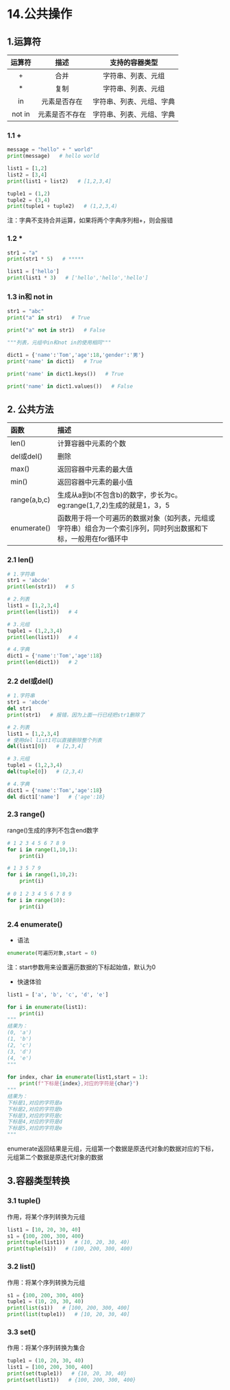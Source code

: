 # 14.公共操作

## 1.运算符

| 运算符 |      描述      |      支持的容器类型      |
| :----: | :------------: | :----------------------: |
|   +    |      合并      |    字符串、列表、元组    |
|   *    |      复制      |    字符串、列表、元组    |
|   in   |  元素是否存在  | 字符串、列表、元组、字典 |
| not in | 元素是否不存在 | 字符串、列表、元组、字典 |

### 1.1 +

```python
message = "hello" + " world"
print(message)   # hello world

list1 = [1,2]
list2 = [3,4]
print(list1 + list2)   # [1,2,3,4]

tuple1 = (1,2)
tuple2 = (3,4)
print(tuple1 + tuple2)   # (1,2,3,4)

```

注：字典不支持合并运算，如果将两个字典序列相+，则会报错

### 1.2 *

```python
str1 = "a"
print(str1 * 5)   # *****

list1 = ['hello']
print(list1 * 3)   # ['hello','hello','hello']
```

### 1.3 in和 not in

```python
str1 = "abc"
print("a" in str1)   # True

print("a" not in str1)   # False

"""列表，元组中in和not in的使用相同"""

dict1 = {'name':'Tom','age':18,'gender':'男'}
print('name' in dict1)   # True

print('name' in dict1.keys())   # True

print('name' in dict1.values())   # False
```

## 2. 公共方法

| 函数         | 描述                                                         |
| :----------- | :----------------------------------------------------------- |
| len()        | 计算容器中元素的个数                                         |
| del或del()   | 删除                                                         |
| max()        | 返回容器中元素的最大值                                       |
| min()        | 返回容器中元素的最小值                                       |
| range(a,b,c) | 生成从a到b(不包含b)的数字，步长为c。eg:range(1,7,2)生成的就是1，3，5 |
| enumerate()  | 函数用于将一个可遍历的数据对象（如列表，元组或字符串）组合为一个索引序列，同时列出数据和下标，一般用在for循环中 |

### 2.1 len()

```python
# 1.字符串
str1 = 'abcde'
print(len(str1))   # 5

# 2.列表
list1 = [1,2,3,4]
print(len(list1))   # 4

# 3.元组
tuple1 = (1,2,3,4)
print(len(list1))   # 4

# 4.字典
dict1 = {'name':'Tom','age':18}
print(len(dict1))   # 2
```

### 2.2 del或del()

```python
# 1.字符串
str1 = 'abcde'
del str1
print(str1)   # 报错，因为上面一行已经把str1删除了

# 2.列表
list1 = [1,2,3,4]
# 使用del list1可以直接删除整个列表
del(list1[0])   # [2,3,4]

# 3.元组
tuple1 = (1,2,3,4)
del(tuple[0])   # (2,3,4)

# 4.字典
dict1 = {'name':'Tom','age':18}
del dict1['name']   # {'age':18}
```

### 2.3 range()

range()生成的序列不包含end数字

```python
# 1 2 3 4 5 6 7 8 9
for i in range(1,10,1):
    print(i)

# 1 3 5 7 9
for i in range(1,10,2):
    print(i)
    
# 0 1 2 3 4 5 6 7 8 9
for i in range(10):
    print(i)

```

### 2.4 enumerate()

* 语法

```python
enumerate(可遍历对象,start = 0)
```

注：start参数用来设置遍历数据的下标起始值，默认为0

* 快速体验

```python
list1 = ['a', 'b', 'c', 'd', 'e']

for i in enumerate(list1):
    print(i)
"""
结果为：
(0, 'a')
(1, 'b')
(2, 'c')
(3, 'd')
(4, 'e')
"""
    
for index, char in enumerate(list1,start = 1):
    print(f"下标是{index},对应的字符是{char}")
"""
结果为：
下标是1,对应的字符是a
下标是2,对应的字符是b
下标是3,对应的字符是c
下标是4,对应的字符是d
下标是5,对应的字符是e
"""
```

enumerate返回结果是元组，元组第一个数据是原迭代对象的数据对应的下标，元组第二个数据是原迭代对象的数据

## 3.容器类型转换

### 3.1 tuple()

作用，将某个序列转换为元组

```python
list1 = [10, 20, 30, 40]
s1 = {100, 200, 300, 400}
print(tuple(list1))   # (10, 20, 30, 40)
print(tuple(s1))   # (100, 200, 300, 400)
```

### 3.2 list()

作用：将某个序列转换为元组

```python
s1 = {100, 200, 300, 400}
tuple1 = (10, 20, 30, 40)
print(list(s1))   # [100, 200, 300, 400]
print(list(tuple1))   # [10, 20, 30, 40]
```

### 3.3 set()

作用：将某个序列转换为集合

```python
tuple1 = (10, 20, 30, 40)
list1 = [100, 200, 300, 400]
print(set(tuple1))   # {10, 20, 30, 40}
print(set(list1))   # {100, 200, 300, 400}
```

